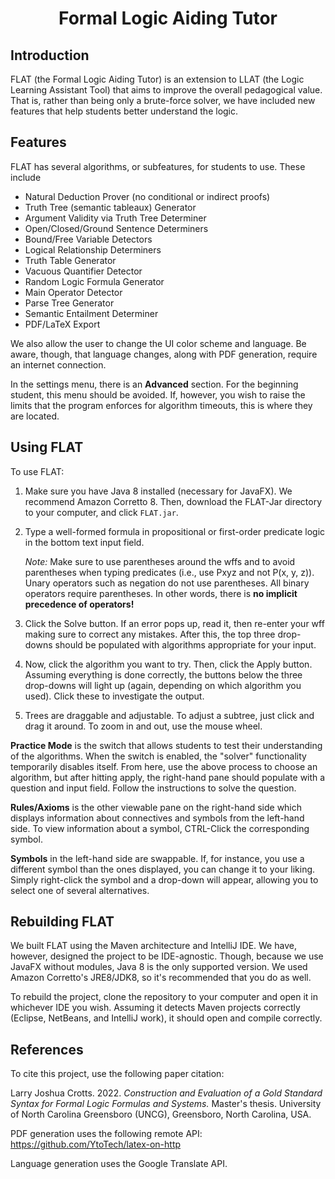 <h1><p align="center">Formal Logic Aiding Tutor</p></h1>

<h2>Introduction</h2>
FLAT (the Formal Logic Aiding Tutor) is an extension to LLAT (the Logic Learning Assistant Tool) that aims to improve the overall pedagogical value. That is, rather than being only a brute-force solver, we have included new features that help students better understand the logic.

<h2>Features</h2>
FLAT has several algorithms, or subfeatures, for students to use. These include

- Natural Deduction Prover (no conditional or indirect proofs)
- Truth Tree (semantic tableaux) Generator
- Argument Validity via Truth Tree Determiner
- Open/Closed/Ground Sentence Determiners
- Bound/Free Variable Detectors
- Logical Relationship Determiners
- Truth Table Generator
- Vacuous Quantifier Detector
- Random Logic Formula Generator
- Main Operator Detector
- Parse Tree Generator
- Semantic Entailment Determiner
- PDF/LaTeX Export

We also allow the user to change the UI color scheme and language. Be aware, though, that language changes, along with PDF generation, require an internet connection.

In the settings menu, there is an __Advanced__ section. For the beginning student, this menu should be avoided. If, however, you wish to raise the limits that the program enforces for algorithm timeouts, this is where they are located.

<h2>Using FLAT</h2>
To use FLAT:

1. Make sure you have Java 8 installed (necessary for JavaFX). We recommend Amazon Corretto 8. Then, download the FLAT-Jar directory to your computer, and click ```FLAT.jar```.
2. Type a well-formed formula in propositional or first-order predicate logic in the bottom text input field.

   _Note:_ Make sure to use parentheses around the wffs and to avoid parentheses when typing predicates (i.e., use Pxyz and not P(x, y, z)). Unary operators such as negation do not use parentheses. All binary operators require parentheses. In other words, there is __no implicit precedence of operators!__
3. Click the Solve button. If an error pops up, read it, then re-enter your wff making sure to correct any mistakes. After this, the top three drop-downs should be populated with algorithms appropriate for your input.
4. Now, click the algorithm you want to try. Then, click the Apply button. Assuming everything is done correctly, the buttons below the three drop-downs will light up (again, depending on which algorithm you used). Click these to investigate the output.
5. Trees are draggable and adjustable. To adjust a subtree, just click and drag it around. To zoom in and out, use the mouse wheel.

__Practice Mode__ is the switch that allows students to test their understanding of the algorithms. When the switch is enabled, the "solver" functionality temporarily disables itself. From here, use the above process to choose an algorithm, but after hitting apply, the right-hand pane should populate with a question and input field. Follow the instructions to solve the question.

__Rules/Axioms__ is the other viewable pane on the right-hand side which displays information about connectives and symbols from the left-hand side. To view information about a symbol, CTRL-Click the corresponding symbol.

__Symbols__ in the left-hand side are swappable. If, for instance, you use a different symbol than the ones displayed, you can change it to your liking. Simply right-click the symbol and a drop-down will appear, allowing you to select one of several alternatives.

<h2>Rebuilding FLAT</h2>
We built FLAT using the Maven architecture and IntelliJ IDE. We have, however, designed the project to be IDE-agnostic. Though, because we use JavaFX without modules, Java 8 is the only supported version. We used Amazon Corretto's JRE8/JDK8, so it's recommended that you do as well.

To rebuild the project, clone the repository to your computer and open it in whichever IDE you wish. Assuming it detects Maven projects correctly (Eclipse, NetBeans, and IntelliJ work), it should open and compile correctly.

<h2>References</h2>
To cite this project, use the following paper citation:

Larry Joshua Crotts. 2022. *Construction and Evaluation of a Gold Standard Syntax for Formal Logic Formulas and Systems.* Master's thesis. University of North Carolina Greensboro (UNCG), Greensboro, North Carolina, USA.

PDF generation uses the following remote API: https://github.com/YtoTech/latex-on-http

Language generation uses the Google Translate API.
